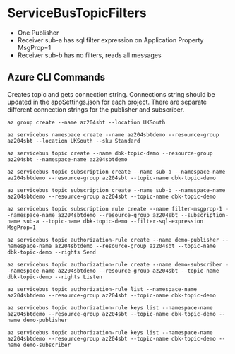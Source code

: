 # ServiceBusTopicFilters

- One Publisher
- Receiver sub-a has sql filter expression on Application Property MsgProp=1
- Receiver sub-b has no filters, reads all messages

## Azure CLI Commands
Creates topic and gets connection string. Connections string should be updated in the appSettings.json for each project.
There are separate different connection strings for the publisher and subscriber.

`az group create --name az204sbt --location UKSouth`

`az servicebus namespace create --name az204sbtdemo --resource-group az204sbt --location UKSouth --sku Standard`

`az servicebus topic create --name dbk-topic-demo --resource-group az204sbt --namespace-name az204sbtdemo`

`az servicebus topic subscription create --name sub-a --namespace-name az204sbtdemo --resource-group az204sbt --topic-name dbk-topic-demo`

`az servicebus topic subscription create --name sub-b --namespace-name az204sbtdemo --resource-group az204sbt --topic-name dbk-topic-demo`

`az servicebus topic subscription rule create --name filter-msgprop-1 --namespace-name az204sbtdemo --resource-group az204sbt --subscription-name sub-a --topic-name dbk-topic-demo --filter-sql-expression MsgProp=1`

`az servicebus topic authorization-rule create --name demo-publisher --namespace-name az204sbtdemo --resource-group az204sbt --topic-name dbk-topic-demo --rights Send`

`az servicebus topic authorization-rule create --name demo-subscriber --namespace-name az204sbtdemo --resource-group az204sbt --topic-name dbk-topic-demo --rights Listen`

`az servicebus topic authorization-rule list --namespace-name az204sbtdemo --resource-group az204sbt --topic-name dbk-topic-demo`

`az servicebus topic authorization-rule keys list --namespace-name az204sbtdemo --resource-group az204sbt --topic-name dbk-topic-demo --name demo-publisher`

`az servicebus topic authorization-rule keys list --namespace-name az204sbtdemo --resource-group az204sbt --topic-name dbk-topic-demo --name demo-subscriber`